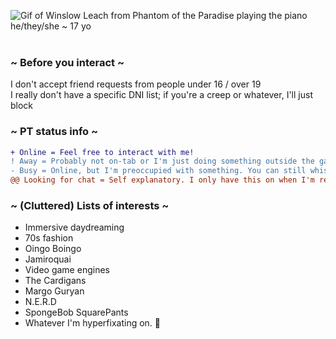 ![Gif of Winslow Leach from Phantom of the Paradise playing the piano](https://files.catbox.moe/a720s8.gif) <br>
he/they/she ~ 17 yo <br><br>
### ~ Before you interact ~
I don't accept friend requests from people under 16 / over 19 <br>
I really don't have a specific DNI list; if you're a creep or whatever, I'll just block
### ~ PT status info ~
```diff
+ Online = Feel free to interact with me!
! Away = Probably not on-tab or I'm just doing something outside the game. Whisper me to get my attention (eventually).
- Busy = Online, but I'm preoccupied with something. You can still whisper me, though!
@@ Looking for chat = Self explanatory. I only have this on when I'm really bored in-game, lol.@@
```
### ~ (Cluttered) Lists of interests ~
* Immersive daydreaming
* 70s fashion
* Oingo Boingo
* Jamiroquai
* Video game engines
* The Cardigans
* Margo Guryan
* N.E.R.D
* SpongeBob SquarePants
* Whatever I'm hyperfixating on. 🤷

